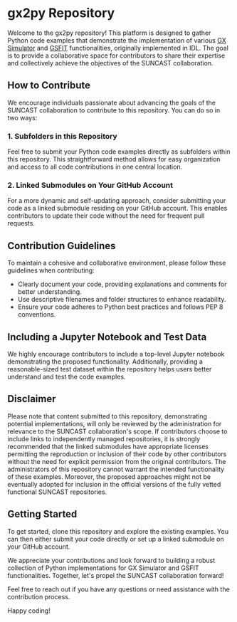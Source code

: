 # gx2py Repository

Welcome to the gx2py repository! This platform is designed to gather Python code examples that demonstrate the implementation of various  [GX Simulator](https://github.com/Gelu-Nita/GX_SIMULATOR) and [GSFIT](https://github.com/Gelu-Nita/GSFIT) functionalities, originally implemented in IDL. The goal is to provide a collaborative space for contributors to share their expertise and collectively achieve the objectives of the SUNCAST collaboration.

## How to Contribute

We encourage individuals passionate about advancing the goals of the SUNCAST collaboration to contribute to this repository. You can do so in two ways:

### 1. Subfolders in this Repository

Feel free to submit your Python code examples directly as subfolders within this repository. This straightforward method allows for easy organization and access to all code contributions in one central location.

### 2. Linked Submodules on Your GitHub Account

For a more dynamic and self-updating approach, consider submitting your code as a linked submodule residing on your GitHub account. This enables contributors to update their code without the need for frequent pull requests.

## Contribution Guidelines

To maintain a cohesive and collaborative environment, please follow these guidelines when contributing:

- Clearly document your code, providing explanations and comments for better understanding.
- Use descriptive filenames and folder structures to enhance readability.
- Ensure your code adheres to Python best practices and follows PEP 8 conventions.

## Including a Jupyter Notebook and Test Data

We highly encourage contributors to include a top-level Jupyter notebook demonstrating the proposed functionality. Additionally, providing a reasonable-sized test dataset within the repository helps users better understand and test the code examples.

## Disclaimer

Please note that content submitted to this repository, demonstrating potential implementations, will only be reviewed by the administration for relevance to the SUNCAST collaboration's scope. If contributors choose to include links to independently managed repositories, it is strongly recommended that the linked submodules have appropriate licenses permitting the reproduction or inclusion of their code by other contributors without the need for explicit permission from the original contributors. The administrators of this repository cannot warrant the intended functionality of these examples. Moreover, the proposed approaches might not be eventually adopted for inclusion in the official versions of the fully vetted functional SUNCAST repositories.


## Getting Started

To get started, clone this repository and explore the existing examples. You can then either submit your code directly or set up a linked submodule on your GitHub account.

We appreciate your contributions and look forward to building a robust collection of Python implementations for GX Simulator and GSFIT functionalities. Together, let's propel the SUNCAST collaboration forward!

Feel free to reach out if you have any questions or need assistance with the contribution process.

Happy coding!




